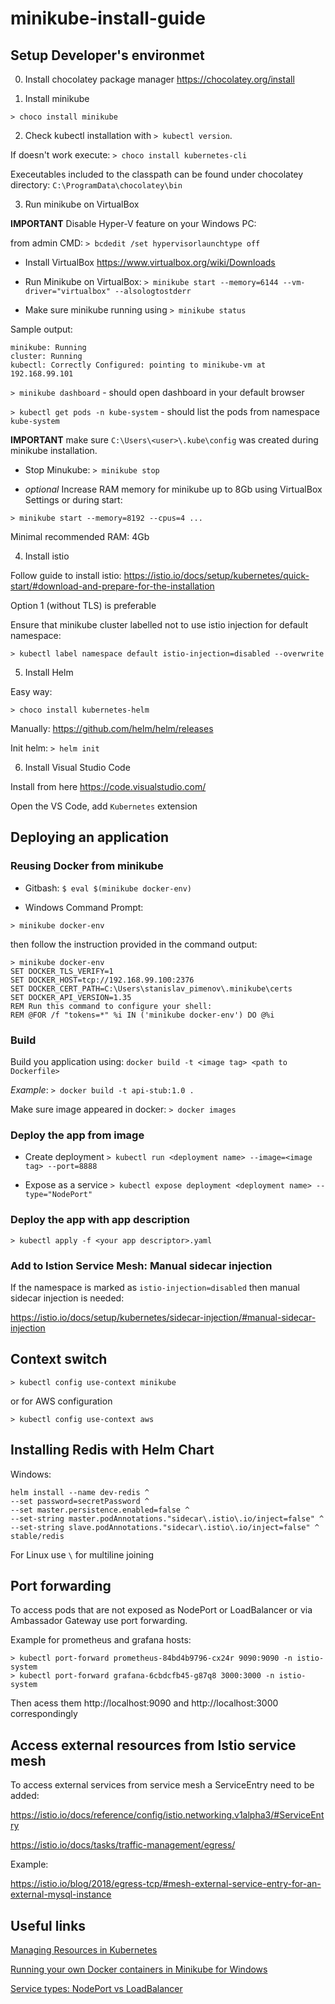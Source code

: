 # minikube-install-guide

## Setup Developer's environmet

0. Install chocolatey package manager
https://chocolatey.org/install

1. Install minikube

`> choco install minikube`

2. Check kubectl installation with `> kubectl version`.

If doesn't work execute: `> choco install kubernetes-cli`

Execeutables included to the classpath can be found under chocolatey directory: `C:\ProgramData\chocolatey\bin`

3. Run minikube on VirtualBox

**IMPORTANT** Disable Hyper-V feature on your Windows PC:

from admin CMD: `> bcdedit /set hypervisorlaunchtype off`

- Install VirtualBox
https://www.virtualbox.org/wiki/Downloads

- Run Minikube on VirtualBox: 
`> minikube start --memory=6144 --vm-driver="virtualbox" --alsologtostderr`

- Make sure minikube running using `> minikube status`

Sample output:
```
minikube: Running
cluster: Running
kubectl: Correctly Configured: pointing to minikube-vm at 192.168.99.101
```
`> minikube dashboard` - should open dashboard in your default browser

`> kubectl get pods -n kube-system` - should list the pods from namespace `kube-system`

**IMPORTANT** make sure `C:\Users\<user>\.kube\config` was created  during minikube installation. 

- Stop Minukube:
`> minikube stop`

- *optional* Increase RAM memory for minikube up to 8Gb using VirtualBox Settings or during start:

`> minikube start --memory=8192 --cpus=4 ...`

Minimal recommended RAM: 4Gb

4. Install istio

Follow guide to install istio: https://istio.io/docs/setup/kubernetes/quick-start/#download-and-prepare-for-the-installation

Option 1 (without TLS) is preferable 

Ensure that minikube cluster labelled not to use istio injection for default namespace:

`> kubectl label namespace default istio-injection=disabled --overwrite`

5. Install Helm 

Easy way:

`> choco install kubernetes-helm`

 Manually: https://github.com/helm/helm/releases

 Init helm: `> helm init`
 
6. Install Visual Studio Code

Install from here https://code.visualstudio.com/

Open the VS Code, add `Kubernetes` extension

## Deploying an application

### Reusing Docker from minikube

- Gitbash: `$ eval $(minikube docker-env)`

- Windows Command Prompt: 

`> minikube docker-env`

then follow the instruction provided in the command output:

```
> minikube docker-env
SET DOCKER_TLS_VERIFY=1
SET DOCKER_HOST=tcp://192.168.99.100:2376
SET DOCKER_CERT_PATH=C:\Users\stanislav_pimenov\.minikube\certs
SET DOCKER_API_VERSION=1.35
REM Run this command to configure your shell:
REM @FOR /f "tokens=*" %i IN ('minikube docker-env') DO @%i
```

### Build
Build you application using: `docker build -t <image tag> <path to Dockerfile>`

*Example*: `> docker build -t api-stub:1.0 .`

Make sure image appeared in docker: `> docker images`

### Deploy the app from image

- Create deployment
`> kubectl run <deployment name> --image=<image tag> --port=8888`

- Expose as a service
`> kubectl expose deployment <deployment name> --type="NodePort"`

### Deploy the app with app description

`> kubectl apply -f <your app descriptor>.yaml`

### Add to Istion Service Mesh: Manual sidecar injection

If the namespace is marked as `istio-injection=disabled` then manual sidecar injection is needed:

https://istio.io/docs/setup/kubernetes/sidecar-injection/#manual-sidecar-injection

## Context switch

`> kubectl config use-context minikube`

or for AWS configuration

`> kubectl config use-context aws`

## Installing Redis with Helm Chart

Windows:
```
helm install --name dev-redis ^
--set password=secretPassword ^
--set master.persistence.enabled=false ^
--set-string master.podAnnotations."sidecar\.istio\.io/inject=false" ^
--set-string slave.podAnnotations."sidecar\.istio\.io/inject=false" ^
stable/redis
```

For Linux use `\` for multiline joining

## Port forwarding

To access pods that are not exposed as NodePort or LoadBalancer or via Ambassador Gateway use port forwarding.

Example for prometheus and grafana hosts:
```
> kubectl port-forward prometheus-84bd4b9796-cx24r 9090:9090 -n istio-system
> kubectl port-forward grafana-6cbdcfb45-g87q8 3000:3000 -n istio-system
```

Then acess them http://localhost:9090 and http://localhost:3000 correspondingly

## Access external resources from Istio service mesh

To access external services from service mesh a ServiceEntry need to be added:

https://istio.io/docs/reference/config/istio.networking.v1alpha3/#ServiceEntry

https://istio.io/docs/tasks/traffic-management/egress/

Example:

https://istio.io/blog/2018/egress-tcp/#mesh-external-service-entry-for-an-external-mysql-instance

## Useful links

[Managing Resources in Kubernetes](https://kubernetes.io/docs/concepts/cluster-administration/manage-deployment/)

[Running your own Docker containers in Minikube for Windows](https://medium.com/@maumribeiro/running-your-own-docker-images-in-minikube-for-windows-ea7383d931f6)

[Service types: NodePort vs LoadBalancer](https://medium.com/google-cloud/kubernetes-nodeport-vs-loadbalancer-vs-ingress-when-should-i-use-what-922f010849e0) 
